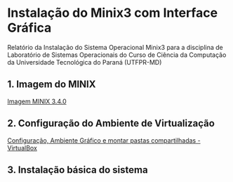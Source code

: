 # Instalação do Minix3 com Interface Gráfica

Relatório da Instalação do Sistema Operacional Minix3 para a disciplina de Laboratório de Sistemas Operacionais do Curso de Ciência da Computação da Universidade Tecnológica do Paraná (UTFPR-MD)

## 1. Imagem do MINIX

[Imagem MINIX 3.4.0](http://download.minix3.org/iso/snapshot/)


## 2. Configuração do Ambiente de Virtualização

[Configuração, Ambiente Gráfico e montar pastas compartilhadas - VirtualBox](https://wiki.minix3.org/doku.php?id=usersguide:runningonvirtualbox#install_issue_no_hardware_acceleration)


## 3. Instalação básica do sistema
